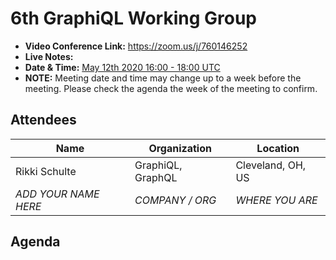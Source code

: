 # 6th GraphiQL Working Group

- **Video Conference Link:** https://zoom.us/j/760146252
- **Live Notes:**
- **Date & Time:** [May 12th 2020 16:00 - 18:00 UTC](https://www.timeanddate.com/worldclock/meetingdetails.html?year=2020&month=5&day=12&hour=16&min=0&sec=0&p1=224&p2=179&p3=136&p4=37&p5=239&p6=101&p7=152)
- **NOTE:** Meeting date and time may change up to a week before the meeting. Please check the agenda the week of the meeting to confirm.

## Attendees

| Name                 | Organization      | Location          |
| -------------------- | ----------------- | ----------------- |
| Rikki Schulte        | GraphiQL, GraphQL | Cleveland, OH, US |
| _ADD YOUR NAME HERE_ | _COMPANY / ORG_   | _WHERE YOU ARE_   |

## Agenda
